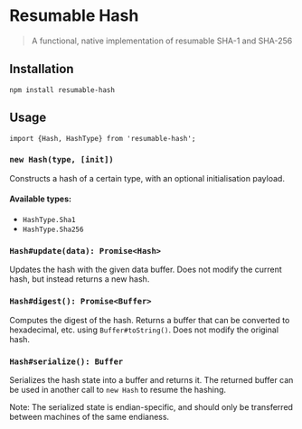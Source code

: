 # Resumable Hash

> A functional, native implementation of resumable SHA-1 and SHA-256

## Installation

```
npm install resumable-hash
```

## Usage

```
import {Hash, HashType} from 'resumable-hash';
```

### `new Hash(type, [init])`

Constructs a hash of a certain type, with an optional initialisation payload.

#### Available types:

- `HashType.Sha1`
- `HashType.Sha256`

### `Hash#update(data): Promise<Hash>`

Updates the hash with the given data buffer. Does not modify the current hash, but instead returns a new hash.

### `Hash#digest(): Promise<Buffer>`

Computes the digest of the hash. Returns a buffer that can be converted to hexadecimal, etc. using `Buffer#toString()`. Does not modify the original hash.

### `Hash#serialize(): Buffer`

Serializes the hash state into a buffer and returns it. The returned buffer can be used in another call to `new Hash` to resume the hashing.

Note: The serialized state is endian-specific, and should only be transferred between machines of the same endianess.